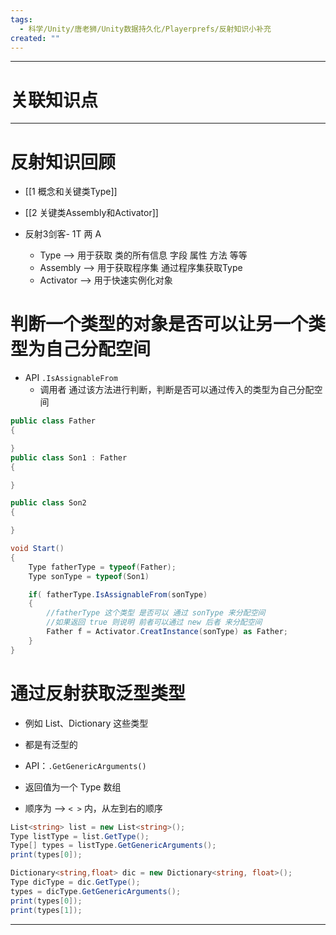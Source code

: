 ```yaml
---
tags:
  - 科学/Unity/唐老狮/Unity数据持久化/Playerprefs/反射知识小补充
created: ""
---
```


---
# 关联知识点



---
# 反射知识回顾

- [[1 概念和关键类Type]]
- [[2 关键类Assembly和Activator]]

- 反射3剑客- 1T 两 A
	- Type ——> 用于获取 类的所有信息 字段 属性 方法 等等
	- Assembly ——> 用于获取程序集 通过程序集获取Type
	- Activator ——> 用于快速实例化对象
# 判断一个类型的对象是否可以让另一个类型为自己分配空间

- API `.IsAssignableFrom`
	- 调用者 通过该方法进行判断，判断是否可以通过传入的类型为自己分配空间

```C#
public class Father
{

}
public class Son1 : Father
{

}

public class Son2
{

}

void Start()
{
	Type fatherType = typeof(Father);
	Type sonType = typeof(Son1)

	if( fatherType.IsAssignableFrom(sonType)
	{
		//fatherType 这个类型 是否可以 通过 sonType 来分配空间
		//如果返回 true 则说明 前者可以通过 new 后者 来分配空间
		Father f = Activator.CreatInstance(sonType) as Father;
	}
}
```

# 通过反射获取泛型类型

- 例如 List、Dictionary 这些类型
- 都是有泛型的

- API：`.GetGenericArguments()`
- 返回值为一个 Type 数组
- 顺序为 ——> `< >` 内，从左到右的顺序

```C#
List<string> list = new List<string>();
Type listType = list.GetType();
Type[] types = listType.GetGenericArguments();
print(types[0]);

Dictionary<string,float> dic = new Dictionary<string, float>();
Type dicType = dic.GetType();
types = dicType.GetGenericArguments();
print(types[0]);
print(types[1]);
```

---
